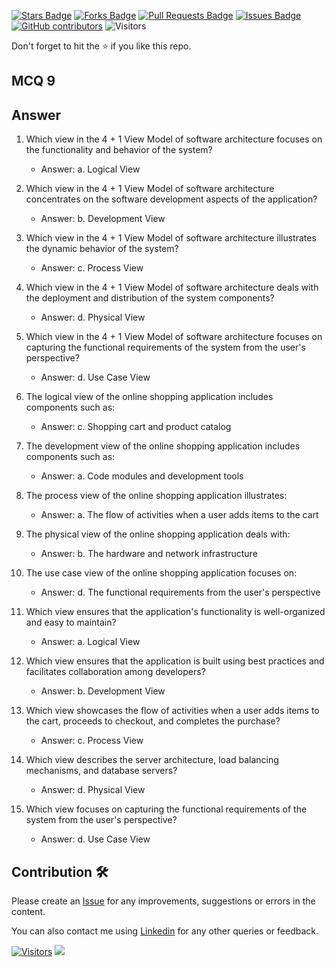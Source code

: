<a href="https://github.com/drshahizan/software-engineering/stargazers"><img src="https://img.shields.io/github/stars/drshahizan/software-engineering" alt="Stars Badge"/></a>
<a href="https://github.com/drshahizan/software-engineering/network/members"><img src="https://img.shields.io/github/forks/drshahizan/software-engineering" alt="Forks Badge"/></a>
<a href="https://github.com/drshahizan/software-engineering/pulls"><img src="https://img.shields.io/github/issues-pr/drshahizan/software-engineering" alt="Pull Requests Badge"/></a>
<a href="https://github.com/drshahizan/software-engineering"><img src="https://img.shields.io/github/issues/drshahizan/software-engineering" alt="Issues Badge"/></a>
<a href="https://github.com/drshahizan/software-engineering/graphs/contributors"><img alt="GitHub contributors" src="https://img.shields.io/github/contributors/drshahizan/software-engineering?color=2b9348"></a>
![Visitors](https://api.visitorbadge.io/api/visitors?path=https%3A%2F%2Fgithub.com%2Fdrshahizan%2Fsoftware-engineering&labelColor=%23d9e3f0&countColor=%23697689&style=flat)

Don't forget to hit the :star: if you like this repo.

## MCQ 9

## Answer

1. Which view in the 4 + 1 View Model of software architecture focuses on the functionality and behavior of the system?
   - Answer: a. Logical View

2. Which view in the 4 + 1 View Model of software architecture concentrates on the software development aspects of the application?
   - Answer: b. Development View

3. Which view in the 4 + 1 View Model of software architecture illustrates the dynamic behavior of the system?
   - Answer: c. Process View

4. Which view in the 4 + 1 View Model of software architecture deals with the deployment and distribution of the system components?
   - Answer: d. Physical View

5. Which view in the 4 + 1 View Model of software architecture focuses on capturing the functional requirements of the system from the user's perspective?
   - Answer: d. Use Case View

6. The logical view of the online shopping application includes components such as:
   - Answer: c. Shopping cart and product catalog

7. The development view of the online shopping application includes components such as:
   - Answer: a. Code modules and development tools

8. The process view of the online shopping application illustrates:
   - Answer: a. The flow of activities when a user adds items to the cart

9. The physical view of the online shopping application deals with:
   - Answer: b. The hardware and network infrastructure

10. The use case view of the online shopping application focuses on:
    - Answer: d. The functional requirements from the user's perspective

11. Which view ensures that the application's functionality is well-organized and easy to maintain?
    - Answer: a. Logical View

12. Which view ensures that the application is built using best practices and facilitates collaboration among developers?
    - Answer: b. Development View

13. Which view showcases the flow of activities when a user adds items to the cart, proceeds to checkout, and completes the purchase?
    - Answer: c. Process View

14. Which view describes the server architecture, load balancing mechanisms, and database servers?
    - Answer: d. Physical View

15. Which view focuses on capturing the functional requirements of the system from the user's perspective?
    - Answer: d. Use Case View


## Contribution 🛠️
Please create an [Issue](https://github.com/drshahizan/learn-php/issues) for any improvements, suggestions or errors in the content.

You can also contact me using [Linkedin](https://www.linkedin.com/in/drshahizan/) for any other queries or feedback.

[![Visitors](https://api.visitorbadge.io/api/visitors?path=https%3A%2F%2Fgithub.com%2Fdrshahizan&labelColor=%23697689&countColor=%23555555&style=plastic)](https://visitorbadge.io/status?path=https%3A%2F%2Fgithub.com%2Fdrshahizan)
![](https://hit.yhype.me/github/profile?user_id=81284918)


